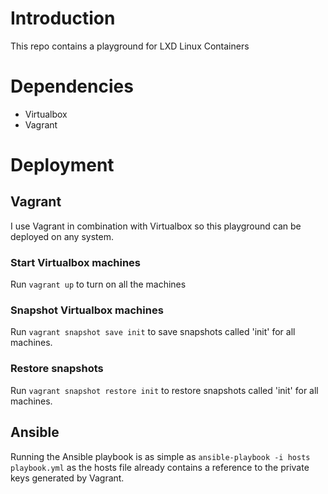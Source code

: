 # Introduction
This repo contains a playground for LXD Linux Containers

# Dependencies
* Virtualbox
* Vagrant

# Deployment

## Vagrant
I use Vagrant in combination with Virtualbox so this playground can be deployed on any system.

### Start Virtualbox machines
Run ```vagrant up``` to turn on all the machines

### Snapshot Virtualbox machines
Run ```vagrant snapshot save init``` to save snapshots called 'init' for all machines.

### Restore snapshots
Run ```vagrant snapshot restore init``` to restore snapshots called 'init' for all machines.

## Ansible
Running the Ansible playbook is as simple as ```ansible-playbook -i hosts playbook.yml``` as the hosts file already contains a reference to the private keys generated by Vagrant.
